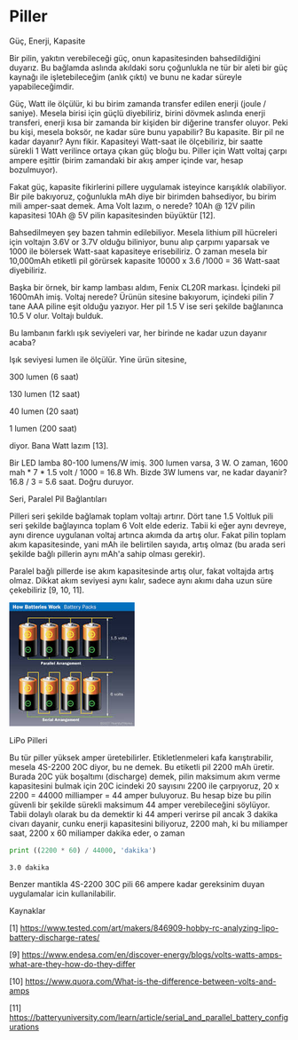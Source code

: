 # Piller

Güç, Enerji, Kapasite

Bir pilin, yakıtın verebileceği güç, onun kapasitesinden bahsedildiğini
duyarız. Bu bağlamda aslında akıldaki soru çoğunlukla ne tür bir aleti bir güç
kaynağı ile işletebileceğim (anlık çıktı) ve bunu ne kadar süreyle
yapabileceğimdir.

Güç, Watt ile ölçülür, ki bu birim zamanda transfer edilen enerji (joule /
saniye). Mesela birisi için güçlü diyebiliriz, birini dövmek aslında enerji
transferi, enerji kısa bir zamanda bir kişiden bir diğerine transfer
oluyor. Peki bu kişi, mesela boksör, ne kadar süre bunu yapabilir? Bu
kapasite. Bir pil ne kadar dayanır? Aynı fikir. Kapasiteyi Watt-saat ile
ölçebiliriz, bir saatte sürekli 1 Watt verilince ortaya çıkan güç bloğu bu.
Piller için Watt voltaj çarpı ampere eşittir (birim zamandaki bir akış amper
içinde var, hesap bozulmuyor).

Fakat güç, kapasite fikirlerini pillere uygulamak isteyince karışıklık
olabiliyor. Bir pile bakıyoruz, çoğunlukla mAh diye bir birimden bahsediyor, bu
birim mili amper-saat demek. Ama Volt lazım, o nerede? 10Ah @ 12V pilin
kapasitesi 10Ah @ 5V pilin kapasitesinden büyüktür [12].

Bahsedilmeyen şey bazen tahmin edilebiliyor. Mesela lithium pill hücreleri için
voltajın 3.6V or 3.7V olduğu biliniyor, bunu alıp çarpımı yaparsak ve 1000 ile
bölersek Watt-saat kapasiteye erisebiliriz. O zaman mesela bir 10,000mAh
etiketli pil görürsek kapasite 10000 x 3.6 /1000 = 36 Watt-saat diyebiliriz.

Başka bir örnek, bir kamp lambası aldım, Fenix CL20R markası. İçindeki pil
1600mAh imiş. Voltaj nerede? Ürünün sitesine bakıyorum, içindeki pilin 7 tane
AAA piline eşit olduğu yazıyor. Her pil 1.5 V ise seri şekilde bağlanınca 10.5 V
olur. Voltajı bulduk.

Bu lambanın farklı ışık seviyeleri var, her birinde ne kadar uzun dayanır acaba?

Işık seviyesi lumen ile ölçülür. Yine ürün sitesine,

300 lumen (6 saat)

130 lumen (12 saat)

40 lumen (20 saat)

1 lumen (200 saat)

diyor. Bana Watt lazım [13]. 

Bir LED lamba 80-100 lumens/W imiş. 300 lumen varsa, 3 W.  O zaman, 1600
mah * 7 * 1.5 volt / 1000 = 16.8 Wh. Bizde 3W lumens var, ne kadar dayanir?
16.8 / 3 = 5.6 saat. Doğru duruyor.

Seri, Paralel Pil Bağlantıları

Pilleri seri şekilde bağlamak toplam voltajı artırır. Dört tane 1.5 Voltluk pili
seri şekilde bağlayınca toplam 6 Volt elde ederiz. Tabii ki eğer aynı devreye,
aynı dirence uygulanan voltaj artınca akımda da artış olur. Fakat pilin toplam
akım kapasitesinde, yani mAh ile belirtilen sayıda, artış olmaz (bu arada seri
şekilde bağlı pillerin aynı mAh'a sahip olması gerekir).

Paralel bağlı pillerde ise akım kapasitesinde artış olur, fakat voltajda artış
olmaz. Dikkat akım seviyesi aynı kalır, sadece aynı akımı daha uzun süre
çekebiliriz [9, 10, 11].

![](battery_series_parallel.jpg)

LiPo Pilleri

Bu tür piller yüksek amper üretebilirler. Etikletlenmeleri kafa
karıştırabilir, mesela 4S-2200 20C diyor, bu ne demek. Bu etiketli pil
2200 mAh üretir. Burada 20C yük boşaltımı (discharge) demek, pilin
maksimum akım verme kapasitesini bulmak için 20C icindeki 20 sayısını
2200 ile çarpıyoruz, 20 x 2200 = 44000 milliamper = 44 amper
buluyoruz. Bu hesap bize bu pilin güvenli bir şekilde sürekli maksimum
44 amper verebileceğini söylüyor. Tabii dolaylı olarak bu da demektir
ki 44 amperi verirse pil ancak 3 dakika civarı dayanir, cunku enerji
kapasitesini biliyoruz, 2200 mah, ki bu miliamper saat, 2200 x 60
miliamper dakika eder, o zaman

```python
print ((2200 * 60) / 44000, 'dakika')
```

```text
3.0 dakika
```

Benzer mantikla 4S-2200 30C pili 66 ampere kadar gereksinim duyan
uygulamalar icin kullanilabilir.

Kaynaklar

[1] https://www.tested.com/art/makers/846909-hobby-rc-analyzing-lipo-battery-discharge-rates/

[9] https://www.endesa.com/en/discover-energy/blogs/volts-watts-amps-what-are-they-how-do-they-differ

[10] https://www.quora.com/What-is-the-difference-between-volts-and-amps

[11] https://batteryuniversity.com/learn/article/serial_and_parallel_battery_configurations
